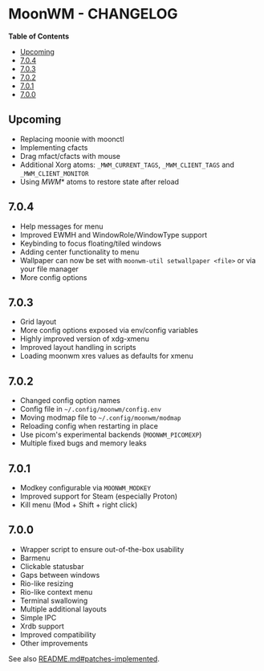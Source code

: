 # MoonWM - CHANGELOG

<!-- START doctoc.sh generated TOC please keep comment here to allow auto update -->
<!-- DO NOT EDIT THIS SECTION, INSTEAD RE-RUN doctoc.sh TO UPDATE -->
**Table of Contents**

- [Upcoming](#upcoming)
- [7.0.4](#704)
- [7.0.3](#703)
- [7.0.2](#702)
- [7.0.1](#701)
- [7.0.0](#700)

<!-- END doctoc.sh generated TOC please keep comment here to allow auto update -->

## Upcoming
* Replacing moonie with moonctl
* Implementing cfacts
* Drag mfact/cfacts with mouse
* Additional Xorg atoms: `_MWM_CURRENT_TAGS`, `_MWM_CLIENT_TAGS` and `_MWM_CLIENT_MONITOR`
* Using _MWM_* atoms to restore state after reload

## 7.0.4
* Help messages for menu
* Improved EWMH and WindowRole/WindowType support
* Keybinding to focus floating/tiled windows
* Adding center functionality to menu
* Wallpaper can now be set with `moonwm-util setwallpaper <file>` or via your file manager
* More config options

## 7.0.3
* Grid layout
* More config options exposed via env/config variables
* Highly improved version of xdg-xmenu
* Improved layout handling in scripts
* Loading moonwm xres values as defaults for xmenu

## 7.0.2
* Changed config option names
* Config file in `~/.config/moonwm/config.env`
* Moving modmap file to `~/.config/moonwm/modmap`
* Reloading config when restarting in place
* Use picom's experimental backends (`MOONWM_PICOMEXP`)
* Multiple fixed bugs and memory leaks

## 7.0.1
* Modkey configurable via `MOONWM_MODKEY`
* Improved support for Steam (especially Proton)
* Kill menu (Mod + Shift + right click)

## 7.0.0
* Wrapper script to ensure out-of-the-box usability
* Barmenu
* Clickable statusbar
* Gaps between windows
* Rio-like resizing
* Rio-like context menu
* Terminal swallowing
* Multiple additional layouts
* Simple IPC
* Xrdb support
* Improved compatibility
* Other improvements

See also [README.md#patches-implemented](./README.md#patches-implemented).
